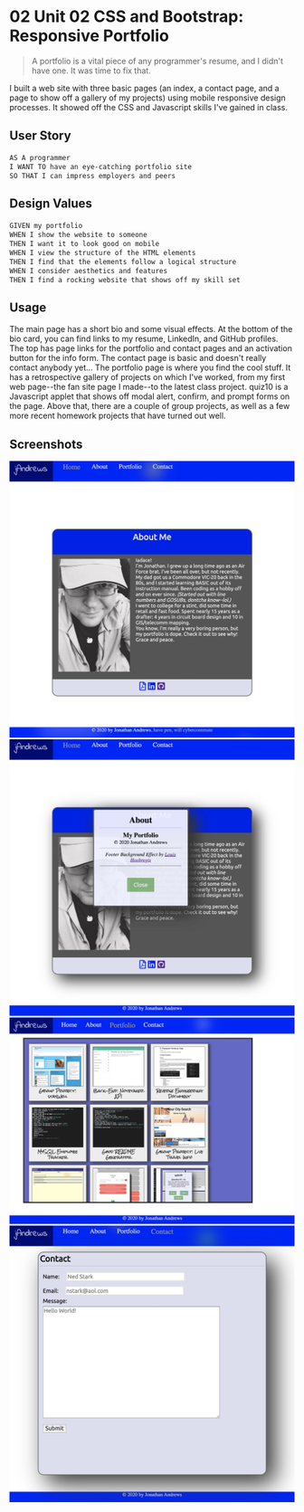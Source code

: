 # 02 Unit 02 CSS and Bootstrap: Responsive Portfolio

> A portfolio is a vital piece of any programmer's resume, and I didn't have one.
> It was time to fix that.

I built a web site with three basic pages (an index, a contact page, and a page
to show off a gallery of my projects) using mobile responsive design processes. 
It showed off the CSS and Javascript skills I've gained in class.

## User Story

```
AS A programmer
I WANT TO have an eye-catching portfolio site
SO THAT I can impress employers and peers
```

## Design Values

```
GIVEN my portfolio
WHEN I show the website to someone
THEN I want it to look good on mobile
WHEN I view the structure of the HTML elements
THEN I find that the elements follow a logical structure
WHEN I consider aesthetics and features
THEN I find a rocking website that shows off my skill set
```

## Usage

The main page has a short bio and some visual effects. At the bottom of the bio card, you can find links to my resume, LinkedIn, and GitHub profiles. The top has page links for the portfolio and contact pages and an activation button for the info form.
The contact page is basic and doesn't really contact anybody yet...
The portfolio page is where you find the cool stuff. It has a retrospective gallery of projects on which I've worked, from my first web page--the fan site page I made--to the latest class project. quiz10 is a Javascript applet that shows off modal alert, confirm, and prompt forms on the page. Above that, there are a couple of group projects, as well as a few more recent homework projects that have turned out well.

## Screenshots

![index page](./Assets/Images/Index_ScreenShot.jpg)
![about page](./Assets/Images/About_ScreenShot.jpg)
![gallery page](./Assets/Images/Portfolio_ScreenShot.jpg)
![contact page](./Assets/Images/Contact_ScreenShot.jpg)
